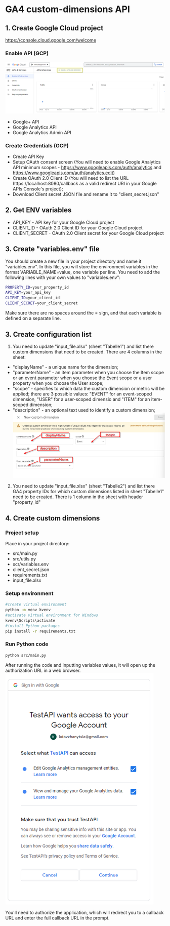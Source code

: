 # GA4 custom-dimensions API

## 1. Create Google Cloud project
https://console.cloud.google.com/welcome

### Enable API (GCP)
![Alt text](/pix/enableapi.png)
- Google+ API
- Google Analytics API
- Google Analytics Admin API

### Create Credentials (GCP)
- Create API Key
- Setup OAuth consent screen (You will need to enable Google Analytics API minimum scopes - https://www.googleapis.com/auth/analytics and https://www.googleapis.com/auth/analytics.edit)
- Create OAuth 2.0 Client ID (You will need to list the URL https://localhost:8080/callback as a valid redirect URI in your Google APIs Console's project);
- Download Client secret JSON file and rename it to "client_secret.json"

## 2. Get ENV variables
- API_KEY - API key for your Google Cloud project
- CLIENT_ID - OAuth 2.0 Client ID for your Google Cloud project
- CLIENT_SECRET - OAuth 2.0 Client secret for your Google Cloud project

## 3. Create "variables.env" file
You should create a new file in your project directory and name it "variables.env". In this file, you will store the environment variables in the format VARIABLE_NAME=value, one variable per line. You need to add the following lines with your own values to "variables.env":
```bash
PROPERTY_ID=your_property_id
API_KEY=your_api_key
CLIENT_ID=your_client_id
CLIENT_SECRET=your_client_secret
```
Make sure there are no spaces around the = sign, and that each variable is defined on a separate line.

## 3. Create configuration list
1) You need to update "input_file.xlsx" (sheet "Tabelle1") and list there custom dimensions that need to be created. There are 4 columns in the sheet:
- "displayName" - a unique name for the dimension;
- "parameterName" - an item parameter when you choose the Item scope or an event parameter when you choose the Event scope or a user property when you choose the User scope;
- "scope" - specifies to which data the custom dimension or metric will be applied; there are 3 possible values: "EVENT" for an event-scoped dimension, "USER" for a user-scoped dimensio and "ITEM" for an item-scoped dimension;
- "description" - an optional text used to identify a custom dimension;
![Alt text](/pix/cdcreate.png)

2) You need to update "input_file.xlsx" (sheet "Tabelle2") and list there GA4 property IDs for which custom dimensions listed in sheet "Tabelle1" need to be created. There is 1 column in the sheet with header "property_id"

## 4. Create custom dimensions

### Project setup
Place in your project directory:
- src/main.py
- src/utils.py
- scr/variables.env
- client_secret.json
- requirements.txt
- input_file.xlsx

### Setup environment
```bash
#create virtual environment
python -m venv kvenv
#activate virtual environment for Windows
kvenv\Scripts\activate
#install Python packages 
pip install -r requirements.txt
```

### Run Python code

```bash
python src/main.py
```
After running the code and inputting variables values, it will open up the authorization URL in a web browser.
![Alt text](/pix/google_accounts.png)

You'll need to authorize the application, which will redirect you to a callback URL and enter the full callback URL in the prompt.

